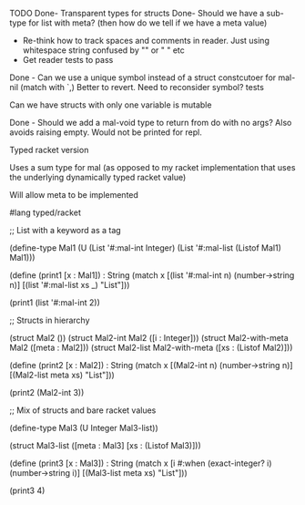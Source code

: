 TODO
Done- Transparent types for structs
Done- Should we have a sub-type for list with meta? (then how do we tell if we have a meta value)
- Re-think how to track spaces and comments in reader. Just using whitespace string confused by "" or " " etc
- Get reader tests to pass

Done - Can we use a unique symbol instead of a struct constcutoer for mal-nil (match with `,)
Better to revert. Need to reconsider symbol? tests

Can we have structs with only one variable is mutable

Done - Should we add a mal-void type to return from do with no args? Also avoids raising empty. Would not be printed for repl.


Typed racket version

Uses a sum type for mal (as opposed to my racket implementation that uses the underlying
dynamically typed racket value)

Will allow meta to be implemented


#lang typed/racket

;; List with a keyword as a tag

(define-type Mal1 (U
                   (List '#:mal-int Integer)
                   (List '#:mal-list (Listof Mal1) Mal1)))

(define (print1 [x : Mal1]) : String
  (match x
    [(list '#:mal-int n) (number->string n)]
    [(list '#:mal-list xs _) "List"]))

(print1 (list '#:mal-int 2))

;; Structs in hierarchy

(struct Mal2 ())
(struct Mal2-int Mal2 ([i : Integer]))
(struct Mal2-with-meta Mal2 ([meta : Mal2]))
(struct Mal2-list Mal2-with-meta ([xs : (Listof Mal2)]))

(define (print2 [x : Mal2]) : String
  (match x
    [(Mal2-int n) (number->string n)]
    [(Mal2-list meta xs) "List"]))

(print2 (Mal2-int 3))

;; Mix of structs and bare racket values

(define-type Mal3 (U Integer Mal3-list))

(struct Mal3-list ([meta : Mal3] [xs : (Listof Mal3)]))

(define (print3 [x : Mal3]) : String
  (match x
    [i #:when (exact-integer? i) (number->string i)]
    [(Mal3-list meta xs) "List"]))

(print3 4)